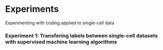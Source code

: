# Experiments
Experimenting with coding applied to single-cell data

### Experiment 1: Transfering labels between single-cell datasets with supervised machine learning algorithms 
